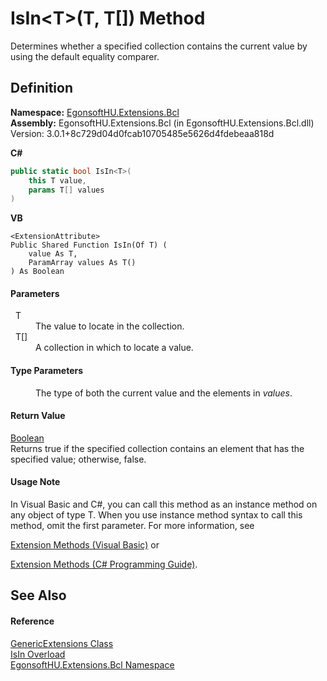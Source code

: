 # IsIn&lt;T&gt;(T, T[]) Method


Determines whether a specified collection contains the current value by using the default equality comparer.



## Definition
**Namespace:** <a href="N_EgonsoftHU_Extensions_Bcl.md">EgonsoftHU.Extensions.Bcl</a>  
**Assembly:** EgonsoftHU.Extensions.Bcl (in EgonsoftHU.Extensions.Bcl.dll) Version: 3.0.1+8c729d04d0fcab10705485e5626d4fdebeaa818d

**C#**
``` C#
public static bool IsIn<T>(
	this T value,
	params T[] values
)

```
**VB**
``` VB
<ExtensionAttribute>
Public Shared Function IsIn(Of T) ( 
	value As T,
	ParamArray values As T()
) As Boolean
```



#### Parameters
<dl><dt>  T</dt><dd>The value to locate in the collection.</dd><dt>  T[]</dt><dd>A collection in which to locate a value.</dd></dl>

#### Type Parameters
<dl><dt /><dd>The type of both the current value and the elements in <em>values</em>.</dd></dl>

#### Return Value
<a href="https://learn.microsoft.com/dotnet/api/system.boolean" target="_blank" rel="noopener noreferrer">Boolean</a>  
Returns true if the specified collection contains an element that has the specified value; otherwise, false.

#### Usage Note
In Visual Basic and C#, you can call this method as an instance method on any object of type T. When you use instance method syntax to call this method, omit the first parameter. For more information, see <a href="https://docs.microsoft.com/dotnet/visual-basic/programming-guide/language-features/procedures/extension-methods" target="_blank" rel="noopener noreferrer">

Extension Methods (Visual Basic)</a> or <a href="https://docs.microsoft.com/dotnet/csharp/programming-guide/classes-and-structs/extension-methods" target="_blank" rel="noopener noreferrer">

Extension Methods (C# Programming Guide)</a>.

## See Also


#### Reference
<a href="T_EgonsoftHU_Extensions_Bcl_GenericExtensions.md">GenericExtensions Class</a>  
<a href="Overload_EgonsoftHU_Extensions_Bcl_GenericExtensions_IsIn.md">IsIn Overload</a>  
<a href="N_EgonsoftHU_Extensions_Bcl.md">EgonsoftHU.Extensions.Bcl Namespace</a>  
